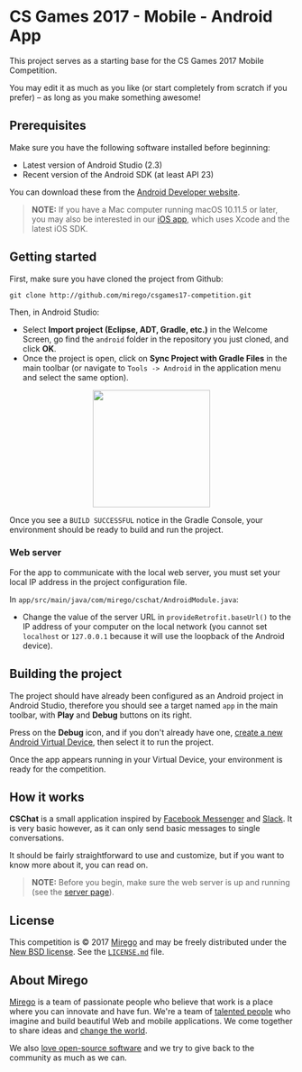 # CS Games 2017 - Mobile - Android App

This project serves as a starting base for the CS Games 2017 Mobile Competition.

You may edit it as much as you like (or start completely from scratch if you prefer) – as long as you make something awesome!

## Prerequisites

Make sure you have the following software installed before beginning:

- Latest version of Android Studio (2.3)
- Recent version of the Android SDK (at least API 23)

You can download these from the [Android Developer website](http://developer.android.com/sdk/index.html).

> **NOTE:** If you have a Mac computer running macOS 10.11.5 or later, you may also be interested in our [iOS app](https://github.com/mirego/csgames17-competition/tree/master/ios), which uses Xcode and the latest iOS SDK.

## Getting started

First, make sure you have cloned the project from Github:

```
git clone http://github.com/mirego/csgames17-competition.git
```

Then, in Android Studio:

- Select **Import project (Eclipse, ADT, Gradle, etc.)** in the Welcome Screen, go find the `android` folder in the repository you just cloned, and click **OK**.
- Once the project is open, click on **Sync Project with Gradle Files** in the main toolbar (or navigate to `Tools -> Android` in the application menu and select the same option).

<p align="center"><img src="https://cloud.githubusercontent.com/assets/4378424/24182187/64981e3e-0e96-11e7-8fcb-f03f14d78c59.png" width="208"></p>

Once you see a `BUILD SUCCESSFUL` notice in the Gradle Console, your environment should be ready to build and run the project.

### Web server

For the app to communicate with the local web server, you must set your local IP address in the project configuration file.

In `app/src/main/java/com/mirego/cschat/AndroidModule.java`:

- Change the value of the server URL in `provideRetrofit.baseUrl()` to the IP address of your computer on the local network (you cannot set `localhost` or `127.0.0.1` because it will use the loopback of the Android device).

## Building the project

The project should have already been configured as an Android project in Android Studio, therefore you should see a target named `app` in the main toolbar, with **Play** and **Debug** buttons on its right.

Press on the **Debug** icon, and if you don't already have one, [create a new Android Virtual Device](http://developer.android.com/tools/devices/managing-avds.html), then select it to run the project.

Once the app appears running in your Virtual Device, your environment is ready for the competition.

## How it works

**CSChat** is a small application inspired by [Facebook Messenger](https://www.messenger.com/) and [Slack](https://www.slack.com/). It is very basic however, as it can only send basic messages to single conversations.

It should be fairly straightforward to use and customize, but if you want to know more about it, you can read on.

> **NOTE:** Before you begin, make sure the web server is up and running (see the [server page](https://github.com/mirego/csgames17-competition/tree/master/server)).

## License

This competition is © 2017 [Mirego](http://www.mirego.com) and may be freely
distributed under the [New BSD license](http://opensource.org/licenses/BSD-3-Clause).
See the [`LICENSE.md`](https://github.com/mirego/csgames17-competition/blob/master/LICENSE.md) file.

## About Mirego

[Mirego](http://mirego.com) is a team of passionate people who believe that work is a place where you can innovate and have fun. We're a team of [talented people](http://life.mirego.com) who imagine and build beautiful Web and mobile applications. We come together to share ideas and [change the world](http://mirego.org).

We also [love open-source software](http://open.mirego.com) and we try to give back to the community as much as we can.
